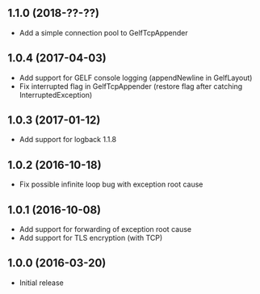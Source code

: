 ## 1.1.0 (2018-??-??)

- Add a simple connection pool to GelfTcpAppender

## 1.0.4 (2017-04-03)

- Add support for GELF console logging (appendNewline in GelfLayout) 
- Fix interrupted flag in GelfTcpAppender (restore flag after catching InterruptedException)

## 1.0.3 (2017-01-12)

- Add support for logback 1.1.8

## 1.0.2 (2016-10-18)

- Fix possible infinite loop bug with exception root cause

## 1.0.1 (2016-10-08)

- Add support for forwarding of exception root cause
- Add support for TLS encryption (with TCP)

## 1.0.0 (2016-03-20)

- Initial release

